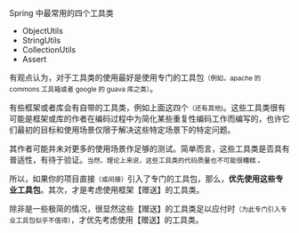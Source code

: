 <span class="title">Spring 中最常用的四个工具类</span>

- ObjectUtils
- StringUtils
- CollectionUtils
- Assert

有观点认为，对于工具类的使用最好是使用专门的工具包<small>（例如，apache 的 commons 工具箱或者 google 的 guava 库之类）</small>。

有些框架或者库会有自带的工具类，例如上面这四个<small>（还有其他)</small>。这些工具类很有可能是框架或库的作者在编码过程中为简化某些重复性编码工作而编写的，也许它们最初的目标和使用场景仅限于解决这些特定场景下的特定问题。

其作者可能并未对更多的使用场景作足够的测试。简单而言，这些工具类是否具有普适性，有待于验证。<small>当然，理论上来说，这些工具类的代码质量也不可能很糟糕 。</small>

所以，如果你的项目直接<small>（或间接）</small>引入了专门的工具包，那么，<strong>优先使用这些专业工具包</strong>。其次，才是考虑使用框架【赠送】的工具类。

除非是一些极简的情况，很显然这些【赠送】的工具类足以应付时<smalL>（为此专门引入专业工具包似乎不值得）</small>，才优先考虑使用【赠送】的工具类。